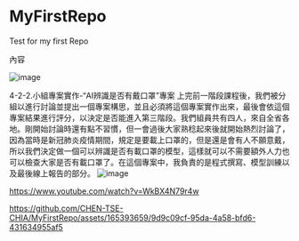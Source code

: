 # MyFirstRepo
Test for my first Repo

內容

![image](https://github.com/CHEN-TSE-CHIA/MyFirstRepo/assets/165393659/bf420f8a-086a-4ac8-8702-32c9e7a19f48)

4-2-2.小組專案實作-“AI辨識是否有戴口罩”專案
上完前一階段課程後，我們被分組以進行討論並提出一個專案構思，並且必須將這個專案實作出來，最後會依這個專案結果進行評分，以決定是否能進入第三階段。我們組員共有四人，來自全省各地。剛開始討論時還有點不習慣，但一會過後大家熟稔起來後就開始熱烈討論了，因為當時是新冠肺炎疫情期間，規定是要載上口罩的，但是還是會有人不願意戴，所以我們決定做一個可以辨識是否有載口罩的模型，這樣就可以不需要額外人力也可以檢查大家是否有載口罩了。在這個專案中，我負責的是程式撰寫、模型訓練以及最後線上報告的部分。
![image](https://github.com/CHEN-TSE-CHIA/MyFirstRepo/assets/165393659/35c6145b-0ed7-4d3d-abf2-34954ae48ea6)

https://www.youtube.com/watch?v=WkBX4N79r4w



https://github.com/CHEN-TSE-CHIA/MyFirstRepo/assets/165393659/9d9c09cf-95da-4a58-bfd6-431634955af5

